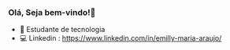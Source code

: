 ### Olá,  Seja bem-vindo!👋

- 📌 Estudante de tecnologia
- 💻 Linkedin : https://www.linkedin.com/in/emilly-maria-araujo/





